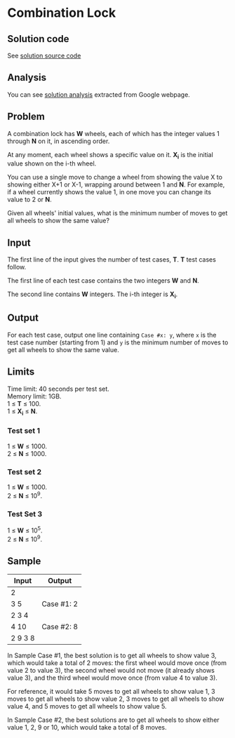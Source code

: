 # Combination Lock

## Solution code

See [solution source code](/Round%20G/Combination%20Lock/solution.js)

## Analysis

You can see [solution analysis](/Round%20G/Combination%20Lock/analysis.md) extracted from Google webpage.

## Problem

A combination lock has **W** wheels, each of which has the integer values 1 through **N** on it, in ascending order.

At any moment, each wheel shows a specific value on it. **X<sub>i</sub>** is the initial value shown on the i-th wheel.

You can use a single move to change a wheel from showing the value X to showing either X+1 or X-1, wrapping around between 1 and **N**. For example, if a wheel currently shows the value 1, in one move you can change its value to 2 or **N**.

Given all wheels' initial values, what is the minimum number of moves to get all wheels to show the same value?

## Input

The first line of the input gives the number of test cases, **T**. **T** test cases follow.

The first line of each test case contains the two integers **W** and **N**.

The second line contains **W** integers. The i-th integer is **X<sub>i</sub>**.

## Output

For each test case, output one line containing `Case #x: y`, where `x` is the test case number (starting from 1) and `y` is the minimum number of moves to get all wheels to show the same value.

## Limits

Time limit: 40 seconds per test set.<br>
Memory limit: 1GB.<br>
1 ≤ **T** ≤ 100.<br>
1 ≤ **X<sub>i</sub>** ≤ **N**.

### Test set 1

1 ≤ **W** ≤ 1000.<br>
2 ≤ **N** ≤ 1000.

### Test set 2

1 ≤ **W** ≤ 1000.<br>
2 ≤ **N** ≤ 10<sup>9</sup>.

### Test Set 3

1 ≤ **W** ≤ 10<sup>5</sup>.<br>
2 ≤ **N** ≤ 10<sup>9</sup>.

## Sample

| Input   | Output     |
| ------- | ---------- |
| 2       |            |
| 3 5     | Case #1: 2 |
| 2 3 4   |            |
| 4 10    | Case #2: 8 |
| 2 9 3 8 |            |

In Sample Case #1, the best solution is to get all wheels to show value 3, which would take a total of 2 moves: the first wheel would move once (from value 2 to value 3), the second wheel would not move (it already shows value 3), and the third wheel would move once (from value 4 to value 3).

For reference, it would take 5 moves to get all wheels to show value 1, 3 moves to get all wheels to show value 2, 3 moves to get all wheels to show value 4, and 5 moves to get all wheels to show value 5.

In Sample Case #2, the best solutions are to get all wheels to show either value 1, 2, 9 or 10, which would take a total of 8 moves.
